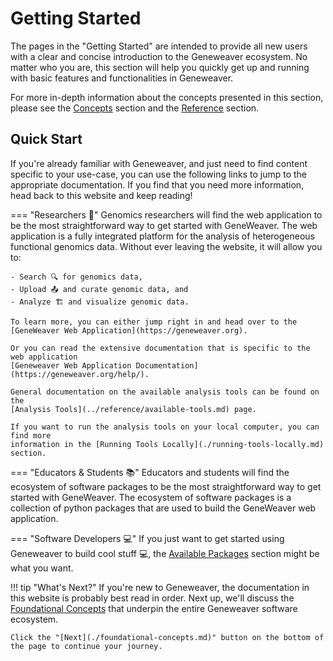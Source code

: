 # Getting Started
The pages in the "Getting Started" are intended to provide all new users with a clear 
and concise introduction to the Geneweaver ecosystem. No matter who you are, this 
section will help you quickly get up and running with basic features and functionalities
in Geneweaver.

For more in-depth information about the concepts presented in this section, please see
the [Concepts](../concepts/index.md) section and the [Reference](../reference/index.md)
section.

## Quick Start
If you're already familiar with Geneweaver, and just need to find content specific to
your use-case, you can use the following links to jump to the appropriate documentation.
If you find that you need more information, head back to this website and keep reading!

=== "Researchers 🔬"
    Genomics researchers will find the web application to be the most straightforward
    way to get started with GeneWeaver. The web application is a fully integrated platform
    for the analysis of heterogeneous functional genomics data. Without ever leaving the 
    website, it will allow you to:

    - Search 🔍 for genomics data,
    - Upload 📤 and curate genomic data, and
    - Analyze 🏗️ and visualize genomic data.

    To learn more, you can either jump right in and head over to the
    [GeneWeaver Web Application](https://geneweaver.org).

    Or you can read the extensive documentation that is specific to the web application
    [Geneweaver Web Application Documentation](https://geneweaver.org/help/).

    General documentation on the available analysis tools can be found on the 
    [Analysis Tools](../reference/available-tools.md) page.

    If you want to run the analysis tools on your local computer, you can find more
    information in the [Running Tools Locally](./running-tools-locally.md) section.


=== "Educators & Students 📚"
    Educators and students will find the ecosystem of software packages to be the most
    straightforward way to get started with GeneWeaver. The ecosystem of software packages
    is a collection of python packages that are used to build the GeneWeaver web application.

=== "Software Developers 💻"
    If you just want to get started using Geneweaver to build cool stuff 💻, the 
    [Available Packages](../reference/available-packages.md) section might be what you
    want.

!!! tip "What's Next?"
    If you're new to Geneweaver, the documentation in this website is probably best read
    in order. Next up, we'll discuss the 
    [Foundational Concepts](./foundational-concepts.md) that underpin the entire 
    Geneweaver software ecosystem.

    Click the "[Next](./foundational-concepts.md)" button on the bottom of the page to continue your journey.
    